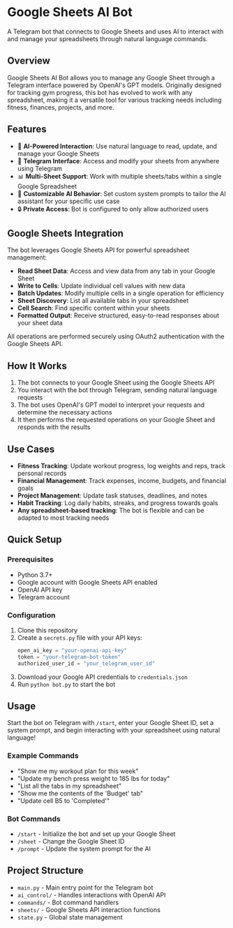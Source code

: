 # Google Sheets AI Bot

A Telegram bot that connects to Google Sheets and uses AI to interact with and manage your spreadsheets through natural language commands.

## Overview

Google Sheets AI Bot allows you to manage any Google Sheet through a Telegram interface powered by OpenAI's GPT models. Originally designed for tracking gym progress, this bot has evolved to work with any spreadsheet, making it a versatile tool for various tracking needs including fitness, finances, projects, and more.

## Features

- 🤖 **AI-Powered Interaction**: Use natural language to read, update, and manage your Google Sheets
- 📱 **Telegram Interface**: Access and modify your sheets from anywhere using Telegram
- 📊 **Multi-Sheet Support**: Work with multiple sheets/tabs within a single Google Spreadsheet
- 🔄 **Customizable AI Behavior**: Set custom system prompts to tailor the AI assistant for your specific use case
- 🔒 **Private Access**: Bot is configured to only allow authorized users

## Google Sheets Integration

The bot leverages Google Sheets API for powerful spreadsheet management:

- **Read Sheet Data**: Access and view data from any tab in your Google Sheet
- **Write to Cells**: Update individual cell values with new data
- **Batch Updates**: Modify multiple cells in a single operation for efficiency
- **Sheet Discovery**: List all available tabs in your spreadsheet
- **Cell Search**: Find specific content within your sheets
- **Formatted Output**: Receive structured, easy-to-read responses about your sheet data

All operations are performed securely using OAuth2 authentication with the Google Sheets API.

## How It Works

1. The bot connects to your Google Sheet using the Google Sheets API
2. You interact with the bot through Telegram, sending natural language requests
3. The bot uses OpenAI's GPT model to interpret your requests and determine the necessary actions
4. It then performs the requested operations on your Google Sheet and responds with the results

## Use Cases

- **Fitness Tracking**: Update workout progress, log weights and reps, track personal records
- **Financial Management**: Track expenses, income, budgets, and financial goals
- **Project Management**: Update task statuses, deadlines, and notes
- **Habit Tracking**: Log daily habits, streaks, and progress towards goals
- **Any spreadsheet-based tracking**: The bot is flexible and can be adapted to most tracking needs

## Quick Setup

### Prerequisites
- Python 3.7+
- Google account with Google Sheets API enabled
- OpenAI API key
- Telegram account

### Configuration
1. Clone this repository
2. Create a `secrets.py` file with your API keys:
   ```python
   open_ai_key = "your-openai-api-key"
   token = "your-telegram-bot-token"
   authorized_user_id = "your_telegram_user_id"
   ```
3. Download your Google API credentials to `credentials.json`
4. Run `python bot.py` to start the bot

## Usage

Start the bot on Telegram with `/start`, enter your Google Sheet ID, set a system prompt, and begin interacting with your spreadsheet using natural language!

### Example Commands

- "Show me my workout plan for this week"
- "Update my bench press weight to 185 lbs for today"
- "List all the tabs in my spreadsheet"
- "Show me the contents of the 'Budget' tab"
- "Update cell B5 to 'Completed'"

### Bot Commands

- `/start` - Initialize the bot and set up your Google Sheet
- `/sheet` - Change the Google Sheet ID
- `/prompt` - Update the system prompt for the AI

## Project Structure

- `main.py` - Main entry point for the Telegram bot
- `ai_control/` - Handles interactions with OpenAI API
- `commands/` - Bot command handlers
- `sheets/` - Google Sheets API interaction functions
- `state.py` - Global state management
